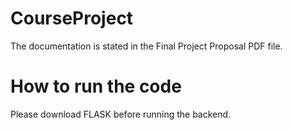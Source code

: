 # CourseProject
The documentation is stated in the Final Project Proposal PDF file.

# How to run the code
Please download FLASK before running the backend.
